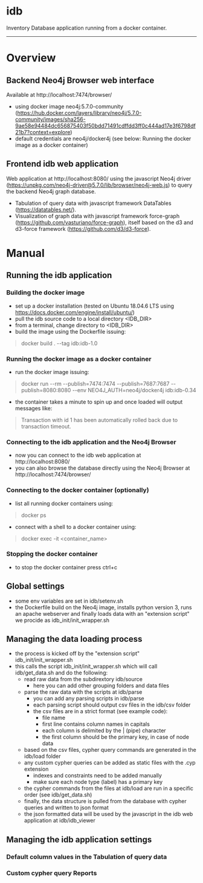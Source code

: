 # idb
Inventory Database application running from a docker container.

---

# Overview

## Backend Neo4j Browser web interface
Available at http://localhost:7474/browser/
- using docker image neo4j:5.7.0-community (https://hub.docker.com/layers/library/neo4j/5.7.0-community/images/sha256-9ae58e94484dc656875403f50bdd71491cdffdd3ff0c444ad17e3f6798df21b7?context=explore)
- default credentials are neo4j/docker4j (see below: Running the docker image as a docker container)

## Frontend idb web application
Web application at http://localhost:8080/ using the javascript Neo4j driver (https://unpkg.com/neo4j-driver@5.7.0/lib/browser/neo4j-web.js) to query the backend Neo4j graph database.
- Tabulation of query data with javascript framework DataTables (https://datatables.net/).
- Visualization of graph data with javascript framework force-graph (https://github.com/vasturiano/force-graph), itself based on the d3 and d3-force framework (https://github.com/d3/d3-force).

# Manual

## Running the idb application
### Building the docker image
- set up a docker installation (tested on Ubuntu 18.04.6 LTS using https://docs.docker.com/engine/install/ubuntu/)
- pull the idb source code to a local directory <IDB_DIR>
- from a terminal, change directory to <IDB_DIR>
- build the image using the Dockerfile issuing:
> docker build . --tag idb:idb-1.0
### Running the docker image as a docker container
- run the docker image issuing:
> docker run --rm --publish=7474:7474 --publish=7687:7687 --publish=8080:8080 --env NEO4J_AUTH=neo4j/docker4j idb:idb-0.34
- the container takes a minute to spin up and once loaded will output messages like:
> Transaction with id 1 has been automatically rolled back due to transaction timeout.
### Connecting to the idb application and the Neo4j Browser
- now you can connect to the idb web application at http://localhost:8080/
- you can also browse the database directly using the Neo4j Browser at http://localhost:7474/browser/
### Connecting to the docker container (optionally)
- list all running docker containers using:
> docker ps
- connect with a shell to a docker container using:
> docker exec -it <container_name>
### Stopping the docker container
- to stop the docker container press ctrl+c

## Global settings
- some env variables are set in idb/setenv.sh
- the Dockerfile build on the Neo4j image, installs python version 3, runs an apache webserver and finally loads data with an "extension script" we procide as idb_init/init_wrapper.sh
## Managing the data loading process
- the process is kicked off by the "extension script" idb_init/init_wrapper.sh
- this calls the script idb_init/init_wrapper.sh which will call idb/get_data.sh and do the following:
  - read raw data from the subdirextory idb/source
    - here you can add other grouping folders and data files
  - parse the raw data with the scripts at idb/parse
    - you can add any parsing scripts in idb/parse
    - each parsing script should output csv files in the idb/csv folder
    - the csv files are in a strict format (see example code):
      - file name
      - first line contains column names in capitals
      - each column is delimited by the | (pipe) character
      - the first column should be the primary key, in case of node data
  - based on the csv files, cypher query commands are generated in the idb/load folder
  - any custom cypher queries can be added as static files with the .cyp extension
    - indexes and constraints need to be added manually
    - make sure each node type (label) has a primary key
  - the cypher commands from the files at idb/load are run in a specific order (see idb/get_data.sh)
  - finally, the data structure is pulled from the database with cypher queries and written to json format
  - the json formatted data will be used by the javascript in the idb web application at idb/idb_viewer
## Managing the idb application settings
### Default column values in the Tabulation of query data
### Custom cypher query Reports

